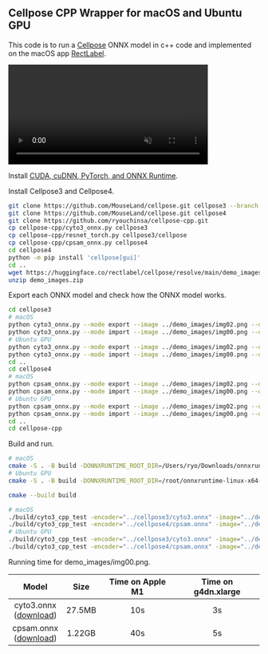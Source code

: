 ## Cellpose CPP Wrapper for macOS and Ubuntu GPU
This code is to run a [Cellpose](https://github.com/MouseLand/cellpose) ONNX model in c++ code and implemented on the macOS app [RectLabel](https://rectlabel.com).

<video src="https://github.com/user-attachments/assets/e3f7ae8c-e773-44f0-8cd8-de944f7f9cbc" controls="controls" muted="muted" class="width-fit" style="max-height:640px; min-height: 200px"></video>

Install [CUDA, cuDNN, PyTorch, and ONNX Runtime](https://rectlabel.com/pytorch/).

Install Cellpose3 and Cellpose4.
```bash
git clone https://github.com/MouseLand/cellpose.git cellpose3 --branch v3.1.1
git clone https://github.com/MouseLand/cellpose.git cellpose4
git clone https://github.com/ryouchinsa/cellpose-cpp.git
cp cellpose-cpp/cyto3_onnx.py cellpose3
cp cellpose-cpp/resnet_torch.py cellpose3/cellpose
cp cellpose-cpp/cpsam_onnx.py cellpose4
cd cellpose4
python -m pip install 'cellpose[gui]'
cd ..
wget https://huggingface.co/rectlabel/cellpose/resolve/main/demo_images.zip
unzip demo_images.zip
```

Export each ONNX model and check how the ONNX model works.

```bash
cd cellpose3
# macOS
python cyto3_onnx.py --mode export --image ../demo_images/img02.png --device cpu
python cyto3_onnx.py --mode import --image ../demo_images/img00.png --device cpu
# Ubuntu GPU
python cyto3_onnx.py --mode export --image ../demo_images/img02.png --device cuda:0
python cyto3_onnx.py --mode import --image ../demo_images/img00.png --device cuda:0
cd ..
cd cellpose4
# macOS
python cpsam_onnx.py --mode export --image ../demo_images/img02.png --device cpu
python cpsam_onnx.py --mode import --image ../demo_images/img00.png --device cpu
# Ubuntu GPU
python cpsam_onnx.py --mode export --image ../demo_images/img02.png --device cuda:0
python cpsam_onnx.py --mode import --image ../demo_images/img00.png --device cuda:0
cd ..
cd cellpose-cpp
```

Build and run.

```bash
# macOS
cmake -S . -B build -DONNXRUNTIME_ROOT_DIR=/Users/ryo/Downloads/onnxruntime-osx-universal2-1.20.0
# Ubuntu GPU
cmake -S . -B build -DONNXRUNTIME_ROOT_DIR=/root/onnxruntime-linux-x64-gpu-1.20.0

cmake --build build

# macOS
./build/cyto3_cpp_test -encoder="../cellpose3/cyto3.onnx" -image="../demo_images/img00.png" -device="cpu"
./build/cyto3_cpp_test -encoder="../cellpose4/cpsam.onnx" -image="../demo_images/img00.png" -device="cpu"
# Ubuntu GPU
./build/cyto3_cpp_test -encoder="../cellpose3/cyto3.onnx" -image="../demo_images/img00.png" -device="cuda:0"
./build/cyto3_cpp_test -encoder="../cellpose4/cpsam.onnx" -image="../demo_images/img00.png" -device="cuda:0"
```

Running time for demo_images/img00.png.

| Model | Size | Time on Apple M1 | Time on g4dn.xlarge |
| :---: | :---: | :---: | :---: |
| cyto3.onnx <br>([download](https://huggingface.co/rectlabel/cellpose/resolve/main/cyto3.onnx251102.zip)) | 27.5MB | 10s | 3s |
| cpsam.onnx <br>([download](https://huggingface.co/rectlabel/cellpose/resolve/main/cpsam.onnx251102.zip)) | 1.22GB | 40s | 5s |

